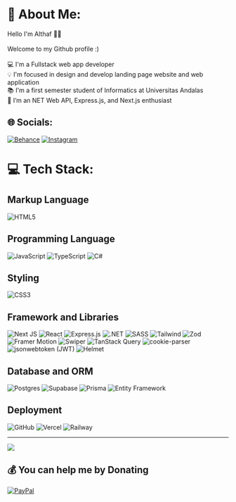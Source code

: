 # 💫 About Me:
Hello I'm Althaf 👋🏻<br><br>Welcome to my Github profile :) <br><br>💻 I'm a Fullstack web app developer  <br>💡 I'm focused in design and develop landing page website and web application<br>📚 I'm a first semester student of Informatics at Universitas Andalas<br>🌱 I’m an NET Web API, Express.js, and Next.js enthusiast


## 🌐 Socials:
[![Behance](https://img.shields.io/badge/Behance-1769ff?logo=behance&logoColor=white)](https://behance.net/AlthafMulya) [![Instagram](https://img.shields.io/badge/Instagram-%23E4405F.svg?logo=Instagram&logoColor=white)](https://instagram.com/@althafmly) 

# 💻 Tech Stack:
## Markup Language
![HTML5](https://img.shields.io/badge/html5-%23E34F26.svg?style=for-the-badge&logo=html5&logoColor=white) 

## Programming Language
![JavaScript](https://img.shields.io/badge/javascript-%23323330.svg?style=for-the-badge&logo=javascript&logoColor=%23F7DF1E) ![TypeScript](https://img.shields.io/badge/typescript-%23007ACC.svg?style=for-the-badge&logo=typescript&logoColor=white) ![C#](https://img.shields.io/badge/c%23-%23239120.svg?style=for-the-badge&logo=c-sharp&logoColor=white)

## Styling
![CSS3](https://img.shields.io/badge/css3-%231572B6.svg?style=for-the-badge&logo=css3&logoColor=white)

## Framework and Libraries
![Next JS](https://img.shields.io/badge/Next-black?style=for-the-badge&logo=next.js&logoColor=white) 
![React](https://img.shields.io/badge/react-%2320232a.svg?style=for-the-badge&logo=react&logoColor=%2361DAFB) 
![Express.js](https://img.shields.io/badge/express.js-%23404d59.svg?style=for-the-badge&logo=express&logoColor=%2361DAFB) 
![.NET](https://img.shields.io/badge/.NET-5C2D91?style=for-the-badge&logo=.net&logoColor=white)
![SASS](https://img.shields.io/badge/SASS-hotpink.svg?style=for-the-badge&logo=SASS&logoColor=white)
![Tailwind](https://img.shields.io/badge/Tailwind-%2338B2AC.svg?style=for-the-badge&logo=tailwind-css&logoColor=white)
![Zod](https://img.shields.io/badge/zod-%233068b7.svg?style=for-the-badge&logo=zod&logoColor=white)![Framer Motion](https://img.shields.io/badge/Framer%20Motion-12.23.12-0055FF?style=for-the-badge&logo=framer)
![Swiper](https://img.shields.io/badge/Swiper-11.2.10-0077B6?style=for-the-badge&logo=swiper)
![TanStack Query](https://img.shields.io/badge/TanStack%20Query-5.87.4-0EA5A4?style=for-the-badge&logo=tanstack)
![cookie-parser](https://img.shields.io/badge/cookie--parser-1.4.7-3B3B98?style=for-the-badge&logo=fastapi)
![jsonwebtoken (JWT)](https://img.shields.io/badge/jsonwebtoken-9.0.2-FF6A00?style=for-the-badge&logo=jwt)
![Helmet](https://img.shields.io/badge/Helmet-8.1.0-0F172A?style=for-the-badge&logo=express)

## Database and ORM
![Postgres](https://img.shields.io/badge/postgres-%23316192.svg?style=for-the-badge&logo=postgresql&logoColor=white) 
![Supabase](https://img.shields.io/badge/Supabase-3ECF8E?style=for-the-badge&logo=supabase&logoColor=white) 
![Prisma](https://img.shields.io/badge/Prisma-3982CE?style=for-the-badge&logo=Prisma&logoColor=white)
![Entity Framework](https://img.shields.io/badge/Entity%20Framework-512BD4?style=for-the-badge&logo=.net&logoColor=white) 

## Deployment
![GitHub](https://img.shields.io/badge/github-%23121011.svg?style=for-the-badge&logo=github&logoColor=white)
![Vercel](https://img.shields.io/badge/vercel-%23000000.svg?style=for-the-badge&logo=vercel&logoColor=white)
![Railway](https://img.shields.io/badge/Railway-0B0D0E?style=for-the-badge&logo=railway&logoColor=white)



---
[![](https://visitcount.itsvg.in/api?id=Althaf671&icon=0&color=2)](https://visitcount.itsvg.in)

  ## 💰 You can help me by Donating
  [![PayPal](https://img.shields.io/badge/PayPal-00457C?style=for-the-badge&logo=paypal&logoColor=white)](https://paypal.me/AlthafMulya) 

  
<!-- Proudly created with GPRM ( https://gprm.itsvg.in ) -->
